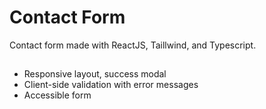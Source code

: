# Contact Form

Contact form made with ReactJS, Taillwind, and Typescript.

##

- Responsive layout, success modal
- Client-side validation with error messages
- Accessible form
